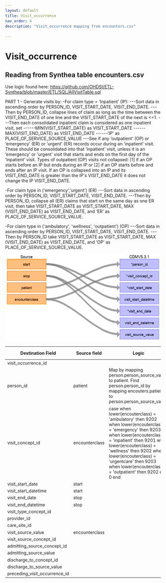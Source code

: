 ```yaml
---
layout: default
title: Visit_occurrence
nav_order: 4
description: "Visit_occurrence mapping from encounters.csv"

---
```


# Visit_occurrence

## Reading from Synthea table encounters.csv

Use logic found here:
https://github.com/OHDSI/ETL-Synthea/blob/master/ETL/SQL/AllVisitTable.sql

PART 1 - Generate visits by:
-For claim type = ‘Inpatient’ (IP):
---Sort data in ascending order by PERSON_ID, VISIT_START_DATE, VISIT_END_DATE.
---Then by PERSON_ID, collapse lines of claim as long as the time between the VISIT_END_DATE of one line and the VISIT_START_DATE of the next is <=1.
---Then each consolidated inpatient claim is considered as one inpatient visit, set 
------MIN(VISIT_START_DATE) as VISIT_START_DATE
------MAX(VISIT_END_DATE) as VISIT_END_DATE
------‘IP’ as PLACE_OF_SERVICE_SOURCE_VALUE
---See if any ‘outpatient’ (OP) or ‘emergency’ (ER) or 'urgent' (ER) records occur during an ‘inpatient’ visit.  These should be consolidated into that ‘inpatient’ visit, unless it is an ‘emergency’ or 'urgent' visit that starts and ends on the first day of the ‘inpatient’ visit.  Types of outpatient (OP) visits not collapsed: [1] if an OP starts before an IP but ends during an IP or [2] if an OP starts before and ends after an IP visit.  If an OP is collapsed into an IP and its VISIT_END_DATE is greater than the IP's VISIT_END_DATE it does not change the IP VISIT_END_DATE.

-For claim type in ('emergency','urgent') (ER)
---Sort data in ascending order by PERSON_ID, VISIT_START_DATE, VISIT_END_DATE.
---Then by PERSON_ID, collapse all (ER) claims that start on the same day as one ER visit, then take VISIT_START_DATE as VISIT_START_DATE, MAX (VISIT_END_DATE) as VISIT_END_DATE, and ‘ER’ as PLACE_OF_SERVICE_SOURCE_VALUE.

-For claim type in ('ambulatory', 'wellness', 'outpatient') (OP)
---Sort data in ascending order by PERSON_ID, VISIT_START_DATE, VISIT_END_DATE.
---Then by PERSON_ID take VISIT_START_DATE as VISIT_START_DATE, MAX (VISIT_END_DATE) as VISIT_END_DATE, and ‘OP’ as PLACE_OF_SERVICE_SOURCE_VALUE.

![](syntheaETL_files/image13.png)

| Destination Field | Source field | Logic | Comment field |
| --- | --- | --- | --- |
| visit_occurrence_id |  |  |  |
| person_id | patient | Map by mapping person.person_source_value to patient.  Find person.person_id by mapping encouters.patient to person.person_source_value. |  |
| visit_concept_id | encounterclass | case   when lower(encouterclass) = 'ambulatory' then 9202  when lower(encouterclass) = 'emergency' then 9203  when lower(encouterclass) = 'inpatient'     then 9201  when lower(encouterclass) = 'wellness'     then 9202  when lower(encouterclass) = 'urgentcare'  then 9203   when lower(encouterclass) = 'outpatient'   then 9202  else 0  end |  |
| visit_start_date | start |  |  |
| visit_start_datetime | start |  |  |
| visit_end_date | stop |  |  |
| visit_end_datetime | stop |  |  |
| visit_type_concept_id |  |  |  |
| provider_id |  |  |  |
| care_site_id |  |  |  |
| visit_source_value | encounterclass |  |  |
| visit_source_concept_id |  |  |  |
| admitting_source_concept_id |  |  |  |
| admitting_source_value |  |  |  |
| discharge_to_concept_id |  |  |  |
| discharge_to_source_value |  |  |  |
| preceding_visit_occurrence_id |  |  |  |